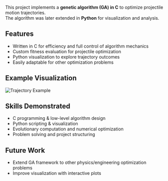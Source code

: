 
This project implements a **genetic algorithm (GA) in C** to optimize projectile motion trajectories.  
The algorithm was later extended in **Python** for visualization and analysis.

## Features
- Written in C for efficiency and full control of algorithm mechanics
- Custom fitness evaluation for projectile optimization
- Python visualization to explore trajectory outcomes
- Easily adaptable for other optimization problems

## Example Visualization
![Trajectory Example](results/trajectories.png)

## Skills Demonstrated
- C programming & low-level algorithm design
- Python scripting & visualization
- Evolutionary computation and numerical optimization
- Problem solving and project structuring

## Future Work
- Extend GA framework to other physics/engineering optimization problems
- Improve visualization with interactive plots
